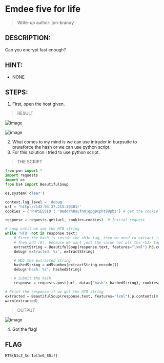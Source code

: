 # Emdee five for life
> Write-up author: jon-brandy
## DESCRIPTION:
Can you encrypt fast enough?
## HINT:
- NONE
## STEPS:
1. First, open the host given.

> RESULT

![image](https://user-images.githubusercontent.com/70703371/210124326-2147281e-b09a-494d-9d54-d8a3b1f58d67.png)


![image](https://user-images.githubusercontent.com/70703371/210124412-bcd6ca1e-e125-4007-9eb2-acb528ff111a.png)


2. What comes to my mind is we can use intruder in burpsuite to bruteforce the hash or we can use python script.
3. For this solution i tried to use python script.

> THE SCRIPT

```py
from pwn import *
import requests
import os
from bs4 import BeautifulSoup

os.system('clear')

context.log_level = 'debug'
url = 'http://142.93.37.215:30301/'
cookies = {'PHPSESSID': '9eddrh0aufnmjqpg8cpht98pb1'} # get the cookie value using burpsuite

response = requests.get(url, cookies=cookies)  # Initial request

# Loop until we see the HTB string
while 'HTB' not in response.text:
    # Since the hash is inside the <h3> tag, then we need to extract it using h3.contents
    # Then add [0], because we want just the value not all the <h3> tag
    extractString = BeautifulSoup(response.text, features="lxml").h3.contents[0]
    debug('extracted: %s', extractString)

    # MD5 the extracted string
    hashedString = md5sumhex(extractString.encode())
    debug('hash: %s', hashedString)

    # Submit the hash
    response = requests.post(url, data={'hash': hashedString}, cookies=cookies)

# Print the response if we got the HTB string
extracted = BeautifulSoup(response.text, features="lxml").p.contents[0]
warn(extracted)
```

> OUTPUT

![image](https://user-images.githubusercontent.com/70703371/210124609-9b07cfa5-a6dd-4a21-8164-ab8b56865b16.png)


4. Got the flag!

## FLAG

```
HTB{N1c3_ScrIpt1nG_B0i!}
```



